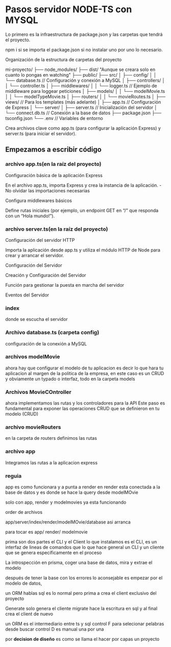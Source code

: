 # Pasos servidor NODE-TS con MYSQL

Lo primero es la infraestructura de package.json y las carpetas que tendrá el proyecto.

npm i si se importa el package.json si no instalar uno por uno lo necesario.

Organización de la estructura de carpetas del proyecto

mi-proyecto/
├── node_modules/
├── dist/ "Aunque se creara solo en cuanto lo pongas en watching"
├── public/
├── src/
│ ├── config/
│ │ └── database.ts // Configuración y conexión a MySQL
│ ├── controllers/
│ │ └── controller.ts
│ ├── middlewares/
│ │ └── logger.ts // Ejemplo de middleware para loggear peticiones
│ ├── models/
│ │ └── modelMovie.ts
│ │ └── modelTypeMovie.ts
│ ├── routers/
│ │ └── movieRoutes.ts
│ ├── views/ // Para los templates (más adelante)
│ ├── app.ts // Configuración de Express
│ └── server/
│ ├── server.ts // Inicialización del servidor
│ └── connect.db.ts // Conexión a la base de datos
├── package.json
├── tsconfig.json
└── .env // Variables de entorno

Crea archivos clave como app.ts (para configurar la aplicación Express) y server.ts (para iniciar el servidor).

## Empezamos a escribir código

### archivo app.ts(en la raíz del proyecto)

Configuración básica de la aplicación Express

En el archivo app.ts, importa Express y crea la instancia de la aplicación. - No olvidar las importaciones necesarias

Configura middlewares básicos

Define rutas iniciales (por ejemplo, un endpoint GET en “/” que responda con un “Hola mundo!”).

### archivo server.ts(en la raíz del proyecto)

Configuración del servidor HTTP

Importa la aplicación desde app.ts y utiliza el módulo HTTP de Node para crear y arrancar el servidor.

Configuración del Servidor

Creación y Configuración del Servidor

Función para gestionar la puesta en marcha del servidor

Eventos del Servidor

### index 

donde se escucha el servidor

### Archivo database.ts (carpeta config)

configuración de la conexión a MySQL

### archivos modelMovie

ahora hay que configurar el modelo de tu aplicacion
es decir lo que hara tu aplicacion al margen de la politica de la empresa, en este caso es un CRUD y obviamente un typado o interfaz, todo en la carpeta models

### Archivos MovieCOntroller

ahora implementamos las rutas y los controladores para la API
Este paso es fundamental para exponer las operaciones CRUD que se definieron en tu modelo (CRUD)

### archivo movieRouters

en la carpeta de routers definimos las rutas

### archivo app

Integramos las rutas a la aplicacion express


### reguia

app es como funcionara y a punta a render
en render esta conectada a la base de datos y es donde se hace la query desde modelMOvie 

solo con app, render y modelmovies ya esta funcionando

order de archivos

app/server/index/render/modelMOvie/database asi arranca

para tocar es app/ render/ modelmovie


prima son dos partes el CLI y el Client
lo que instalamos es el CLI, es un interfaz de lineas de comandos que lo que hace general un CLI y un cliente que se genera específicamente en el proceso


La introspección en prisma, coger una base de datos, mira y extrae el modelo

después de tener la base con los errores lo aconsejable es empezar por el modelo de datos,

un ORM hablas sql es lo normal pero prima a crea el client exclusivo del proyecto

Generate solo genera el cliente 
migrate hace la escritura en sql y al final crea el client de nuevo


un ORM es el intermediario entre ts y sql
control F para selecionar pelabras desde buscar 
control D es manual una por una


por **decision de diseño** es como se llama el hacer por capas un proyecto 


